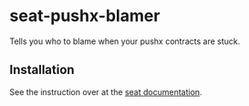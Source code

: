 # seat-pushx-blamer
Tells you who to blame when your pushx contracts are stuck.

## Installation
See the instruction over at the [seat documentation](https://eveseat.github.io/docs/community_packages/).